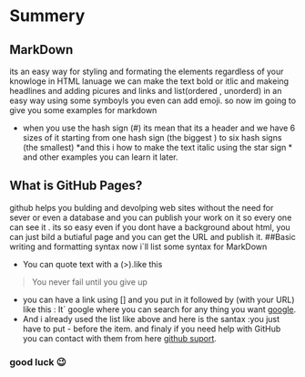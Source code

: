 # Summery 
## MarkDown 
its an easy way for styling and formating the elements regardless  of your knowloge in HTML lanuage 
we can make the text bold or itlic and makeing headlines and adding picures and links and list(ordered , unorderd) in an easy way using some symboyls you even can add emoji.
so now im going to give you some examples for markdown 
- when you use the hash sign (#) its mean that its a header and we have 6 sizes of it starting from one hash sign (the biggest ) to six hash signs (the smallest)
*and this i how to make the text italic using the star sign *
and other examples  you can learn it later.

## What is GitHub Pages?
github helps you bulding and devolping web sites without  the need for sever or even a database and you can publish your work on it so every one can see it . its so easy  even if you dont have a background about html, you  can just bild a butiaful page and you can get the URL and publish it. 
##Basic writing and formatting syntax
now i\`ll  list  some syntax for MarkDown 
- You can quote text with a (>).like this 
> You never fail until you give up 
- you can have a link using [] and you put in it  followed by (with your URL) like this :
It\`  google where you can search for any thing you want  [google](https://www.google.com/).
- And  i already used the list like above and here is the santax :you just have to put - before the item.
and  finaly if you need  help with GitHub you can contact with them from here 
 [github suport](https://support.github.com/contact).
 
 ### good luck :wink:


